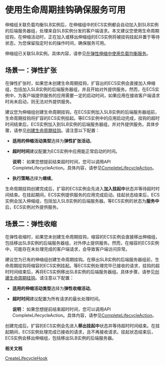 # 使用生命周期挂钩确保服务可用

伸缩组关联负载均衡SLB实例后，在伸缩组中的ECS实例都会自动加入到SLB实例的后端服务器组，处理来自SLB实例分发的客户端请求。本文建议您使用生命周期挂钩，在伸缩活动时，正在加入或移出伸缩组的ECS实例将被挂钩挂起并置于等待状态，为您保留指定时长的操作时间，确保服务可用。

伸缩组已关联SLB实例。具体内容，请参见[在弹性伸缩中使用负载均衡服务](/cn.zh-CN/实例管理/负载均衡实例/在弹性伸缩中使用负载均衡服务.md)。

## 场景一：弹性扩张

在弹性扩张时，如果您未创建生命周期挂钩，扩容出的ECS实例会直接加入伸缩组，包括加入SLB实例的后端服务器组，并且开始对外提供服务。然而，在ECS实例中，为客户端提供服务的应用需要一定的启动时间，如果应用在接收客户端请求时尚未启动，则无法对外提供服务。

建议您为伸缩组创建生命周期挂钩。在ECS实例加入SLB实例的后端服务器组前，生命周期挂钩将扩容的ECS实例挂起。等ECS实例中的应用启动完成，挂钩的超时时间结束后，ECS实例加入到SLB实例的后端服务器组，并对外提供服务。具体步骤，请参见[创建生命周期挂钩](/cn.zh-CN/伸缩组/生命周期挂钩/创建生命周期挂钩.md)。请注意以下配置：

-   **适用的伸缩活动类型**选择为**弹性扩张活动**。
-   **超时时间**建议配置为ECS实例中应用能正常启动的时间。

    **说明：** 如果您想提前结束超时时间，您可以调用API CompleteLifecycleAction。具体内容，请参见[CompleteLifecycleAction](/cn.zh-CN/API参考/生命周期挂钩/CompleteLifecycleAction.md)。

-   **执行策略**选择为**继续**。

生命周期挂钩创建完成后，扩容的ECS实例会先进入**加入挂起中**状态并等待超时时间结束。在挂起期间，ECS实例提供服务的应用完成启动。挂起状态结束后，ECS实例会加入伸缩组，包括加入SLB实例的后端服务器。等ECS实例的状态为**服务中**后，ECS实例对外提供服务。

## 场景二：弹性收缩

在弹性收缩时，如果您未创建生命周期挂钩，缩容的ECS实例会直接移出伸缩组，包括移出SLB实例的后端服务器组，对外停止提供服务。然而，在缩容的ECS实例中，可能存在未处理完成的客户端请求，会导致客户端访问异常。

建议您为已有的伸缩组创建生命周期挂钩。在移出SLB实例的后端服务器组前，生命周期挂钩将缩容的ECS实例挂起。等ECS实例处理完毕已接收的请求，挂钩的超时时间结束后，再将ECS实例移出SLB实例的后端服务器组。具体步骤，请参见[创建生命周期挂钩](/cn.zh-CN/伸缩组/生命周期挂钩/创建生命周期挂钩.md)。请注意以下配置：

-   **适用的伸缩活动类型**选择为**弹性收缩活动**。
-   **超时时间**建议配置为所有请求的最长处理时间。

    **说明：** 如果您想提前结束超时时间，您可以调用API CompleteLifecycleAction。具体内容，请参见[CompleteLifecycleAction](/cn.zh-CN/API参考/生命周期挂钩/CompleteLifecycleAction.md)。


创建完成后，扩容的ECS实例会先进入**移出挂起中**状态并等待超时时间结束。在挂起期间，ECS实例处理完成已接收的请求，且不再接收请求。挂起状态结束后，ECS实例会移出伸缩组，包括移出SLB实例的后端服务器。

**相关文档**  


[CreateLifecycleHook](/cn.zh-CN/API参考/生命周期挂钩/CreateLifecycleHook.md)

